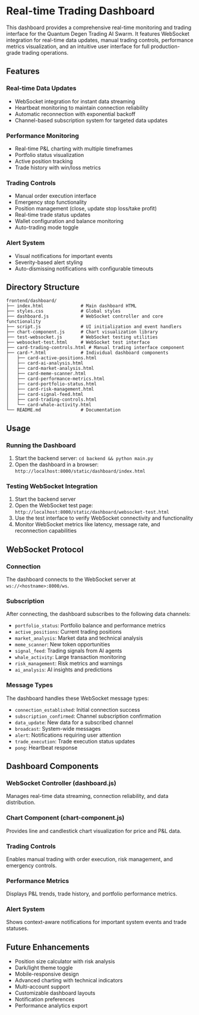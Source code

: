# Real-time Trading Dashboard

This dashboard provides a comprehensive real-time monitoring and trading interface for the Quantum Degen Trading AI Swarm. It features WebSocket integration for real-time data updates, manual trading controls, performance metrics visualization, and an intuitive user interface for full production-grade trading operations.

## Features

### Real-time Data Updates
- WebSocket integration for instant data streaming
- Heartbeat monitoring to maintain connection reliability
- Automatic reconnection with exponential backoff
- Channel-based subscription system for targeted data updates

### Performance Monitoring
- Real-time P&L charting with multiple timeframes
- Portfolio status visualization
- Active position tracking
- Trade history with win/loss metrics

### Trading Controls
- Manual order execution interface
- Emergency stop functionality
- Position management (close, update stop loss/take profit)
- Real-time trade status updates
- Wallet configuration and balance monitoring
- Auto-trading mode toggle

### Alert System
- Visual notifications for important events
- Severity-based alert styling
- Auto-dismissing notifications with configurable timeouts

## Directory Structure

```
frontend/dashboard/
├── index.html              # Main dashboard HTML
├── styles.css              # Global styles
├── dashboard.js            # WebSocket controller and core functionality
├── script.js               # UI initialization and event handlers
├── chart-component.js      # Chart visualization library
├── test-websocket.js       # WebSocket testing utilities
├── websocket-test.html     # WebSocket test interface
├── card-trading-controls.html # Manual trading interface component
├── card-*.html             # Individual dashboard components
│   ├── card-active-positions.html
│   ├── card-ai-analysis.html
│   ├── card-market-analysis.html
│   ├── card-meme-scanner.html
│   ├── card-performance-metrics.html
│   ├── card-portfolio-status.html
│   ├── card-risk-management.html
│   ├── card-signal-feed.html
│   ├── card-trading-controls.html
│   └── card-whale-activity.html
└── README.md               # Documentation
```

## Usage

### Running the Dashboard
1. Start the backend server: `cd backend && python main.py`
2. Open the dashboard in a browser: `http://localhost:8000/static/dashboard/index.html`

### Testing WebSocket Integration
1. Start the backend server
2. Open the WebSocket test page: `http://localhost:8000/static/dashboard/websocket-test.html`
3. Use the test interface to verify WebSocket connectivity and functionality
4. Monitor WebSocket metrics like latency, message rate, and reconnection capabilities

## WebSocket Protocol

### Connection
The dashboard connects to the WebSocket server at `ws://<hostname>:8000/ws`.

### Subscription
After connecting, the dashboard subscribes to the following data channels:
- `portfolio_status`: Portfolio balance and performance metrics
- `active_positions`: Current trading positions
- `market_analysis`: Market data and technical analysis
- `meme_scanner`: New token opportunities
- `signal_feed`: Trading signals from AI agents
- `whale_activity`: Large transaction monitoring
- `risk_management`: Risk metrics and warnings
- `ai_analysis`: AI insights and predictions

### Message Types
The dashboard handles these WebSocket message types:
- `connection_established`: Initial connection success
- `subscription_confirmed`: Channel subscription confirmation
- `data_update`: New data for a subscribed channel
- `broadcast`: System-wide messages
- `alert`: Notifications requiring user attention
- `trade_execution`: Trade execution status updates
- `pong`: Heartbeat response

## Dashboard Components

### WebSocket Controller (dashboard.js)
Manages real-time data streaming, connection reliability, and data distribution.

### Chart Component (chart-component.js)
Provides line and candlestick chart visualization for price and P&L data.

### Trading Controls
Enables manual trading with order execution, risk management, and emergency controls.

### Performance Metrics
Displays P&L trends, trade history, and portfolio performance metrics.

### Alert System
Shows context-aware notifications for important system events and trade statuses.

## Future Enhancements

- Position size calculator with risk analysis
- Dark/light theme toggle
- Mobile-responsive design
- Advanced charting with technical indicators
- Multi-account support
- Customizable dashboard layouts
- Notification preferences
- Performance analytics export